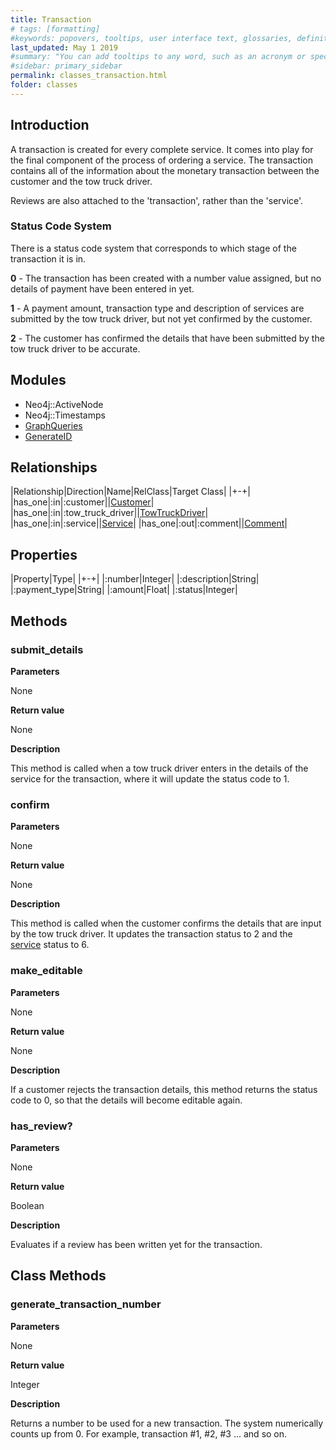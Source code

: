 ```yaml
---
title: Transaction
# tags: [formatting]
#keywords: popovers, tooltips, user interface text, glossaries, definitions
last_updated: May 1 2019
#summary: "You can add tooltips to any word, such as an acronym or specialized term. Tooltips work well for glossary definitions, because you don't have to keep repeating the definition, nor do you assume the reader already knows the word's meaning."
#sidebar: primary_sidebar
permalink: classes_transaction.html
folder: classes
---
```


## Introduction

A transaction is created for every complete service. It comes into play for the final component of the process of ordering a service. The transaction contains all of the information about the monetary transaction between the customer and the tow truck driver.

Reviews are also attached to the 'transaction', rather than the 'service'.

### Status Code System

There is a status code system that corresponds to which stage of the transaction it is in.

__0__ - The transaction has been created with a number value assigned, but no details of payment have been entered in yet.

__1__ - A payment amount, transaction type and description of services are submitted by the tow truck driver, but not yet confirmed by the customer.

__2__ - The customer has confirmed the details that have been submitted by the tow truck driver to be accurate.

## Modules

* Neo4j::ActiveNode
* Neo4j::Timestamps
* [GraphQueries](/modules_graph_queries.html)
* [GenerateID](/modules_generate_id.html)

## Relationships

|Relationship|Direction|Name|RelClass|Target Class|
|+-+|
|has_one|:in|:customer||[Customer](/classes_customer.html)|
|has_one|:in|:tow_truck_driver||[TowTruckDriver](/classes_tow_truck_driver.html)|
|has_one|:in|:service||[Service](/classes_service.html)|
|has_one|:out|:comment||[Comment](/classes_comment.html)|

## Properties

|Property|Type|
|+-+|
|:number|Integer|
|:description|String|
|:payment_type|String|
|:amount|Float|
|:status|Integer|

## Methods

### submit_details

__Parameters__

None

__Return value__

None

__Description__

This method is called when a tow truck driver enters in the details of the service for the transaction, where it will update the status code to 1.

### confirm

__Parameters__

None

__Return value__

None

__Description__

This method is called when the customer confirms the details that are input by the tow truck driver. It updates the transaction status to 2 and the [service](/classes_service.html) status to 6.

### make_editable

__Parameters__

None

__Return value__

None

__Description__

If a customer rejects the transaction details, this method returns the status code to 0, so that the details will become editable again.

### has_review?

__Parameters__

None

__Return value__

Boolean

__Description__

Evaluates if a review has been written yet for the transaction.

## Class Methods

### generate_transaction_number

__Parameters__

None

__Return value__

Integer

__Description__

Returns a number to be used for a new transaction. The system numerically counts up from 0. For example, transaction #1, #2, #3 ... and so on.
